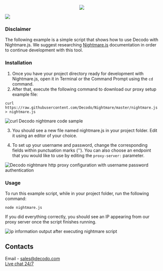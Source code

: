 <p align="center">
<a href="https://dashboard.decodo.com/?page=residential-proxies&utm_source=socialorganic&utm_medium=social&utm_campaign=resi_trial_GITHUB"><img src="https://github.com/user-attachments/assets/60bb48bd-8dcc-48b2-82c9-a218e1e4449c"></a>
</p>


[![](https://dcbadge.vercel.app/api/server/Ja8dqKgvbZ)](https://discord.gg/Ja8dqKgvbZ)

### Disclaimer

The following example is a simple script that shows how to use Decodo with Nightmare.js.
We suggest researching [Nightmare.js](https://github.com/segmentio/nightmare#api) documentation in order to continue development with this tool.

### Installation

1. Once you have your project directory ready for development with Nightmare.js, open it in Terminal or the Command Prompt using the `cd` command.
2. After that, execute the following command to download our proxy setup example file:

`curl https://raw.githubusercontent.com/Decodo/Nightmare/master/nightmare.js > nightmare.js`

<img src="https://i.imgur.com/joNFPlR.png" alt="curl Decodo nightmare code sample">

3. You should see a new file named nightmare.js in your project folder. Edit it using an editor of your choice.

4. To set up your username and password, change the corresponding fields within punctuation marks (''). You can also choose an endpoint that you would like to use by editing the `proxy-server:` parameter.

<img src="https://i.imgur.com/jiUghu8.png" alt="Decodo nightmare http proxy configuration with username password authentication">

### Usage

To run this example script, while in your project folder, run the following command:

`node nightmare.js`

If you did everything correctly, you should see an IP appearing from our proxy server once the script finishes running.

<img src="https://i.imgur.com/lXFtq4I.png" alt="ip information output after executing nightmare script">

## Contacts
Email - sales@decodo.com
<br><a href="https://decodo.com">Live chat 24/7</a>
